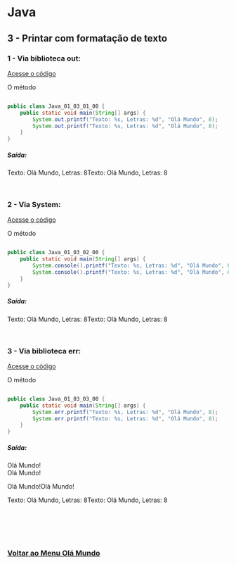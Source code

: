 # Java

## 3 - Printar com formatação de texto

### 1 - Via biblioteca out:

[Acesse o código](../../../../Languages/Java/01/Java_01_03_01_00.java)

O método 

```Java

public class Java_01_03_01_00 {
    public static void main(String[] args) {
        System.out.printf("Texto: %s, Letras: %d", "Olá Mundo", 8);
        System.out.printf("Texto: %s, Letras: %d", "Olá Mundo", 8);
    }
}

```
##### Saída:
Texto: Olá Mundo, Letras: 8Texto: Olá Mundo, Letras: 8

<br>

### 2 - Via System:

[Acesse o código](../../../../Languages/Java/01/Java_01_03_02_00.java)

O método 

```Java

public class Java_01_03_02_00 {
    public static void main(String[] args) {
        System.console().printf("Texto: %s, Letras: %d", "Olá Mundo", 8);
        System.console().printf("Texto: %s, Letras: %d", "Olá Mundo", 8);
    }
}

```
##### Saída:
Texto: Olá Mundo, Letras: 8Texto: Olá Mundo, Letras: 8

<br>

### 3 - Via biblioteca err:

[Acesse o código](../../../../Languages/Java/01/Java_01_03_03_00.java)

O método 

```Java

public class Java_01_03_03_00 {
    public static void main(String[] args) {
        System.err.printf("Texto: %s, Letras: %d", "Olá Mundo", 8);
        System.err.printf("Texto: %s, Letras: %d", "Olá Mundo", 8);
    }
}

```
##### Saída:
Olá Mundo!<br>
Olá Mundo!

Olá Mundo!Olá Mundo!

Texto: Olá Mundo, Letras: 8Texto: Olá Mundo, Letras: 8

<br>

<br><br>

### [Voltar ao Menu Olá Mundo](../Ola-Mundo.md)